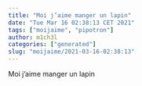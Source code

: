 ```yaml
---
title: "Moi j’aime manger un lapin"
date: "Tue Mar 16 02:38:13 CET 2021"
tags: ["moijaime", "pipotron"]
author: m1ch3l
categories: ["generated"]
slug: "moijaime/2021-03-16-02:38:13"
---
```


Moi j’aime manger un lapin
